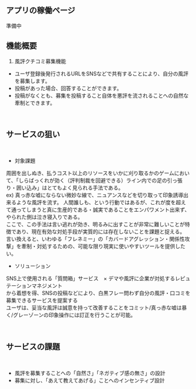 ## アプリの稼働ページ

準備中
<br>

## 機能概要

1. 風評クチコミ募集機能<br>
+ ユーザ登録後発行されるURLをSNSなどで共有することにより、自分の風評を募集します。
+ 投稿があった場合、回答することができます。
+ 投稿がなくとも、募集を投稿すること自体を悪評を流されることへの自然な牽制とできます。

  
<br>

## サービスの狙い

<br>

+ 対象課題<br>

周囲を出しぬき、払うコスト以上のリソースをいかに刈り取るかのゲームにおいて、「しらばっくれが効く（評判制裁を回避できる）ライン内での足の引っ張り・囲い込み」はとてもよく見られる手法である。<br>
ex) 真っ赤な嘘にならない微妙な線で、ニュアンスなどを切り取って印象誘導出来るような風評を流す。
人間誰しも、という行動ではあるが、これが度を超えて通ってしまうと真に生産的である・誠実であることをエンパワメント出来ず、やられた側は泣き寝入りである。<br>
ここで、この手法は言い逃れが効き、明るみに出すことが非常に難しいことが特徴であり、現在有効な対処手段が実質的には存在しないことを課題と捉える。<br>
言い換えると、いわゆる「フレネミー」の「カバードアグレッション・関係性攻撃」を牽制・対処するための、可能な限り現実に使いやすいツールを提供したい。
<br>
+ ソリューション<br>

SNS上で使用される「質問箱」サービス　× デマや風評に企業が対処するレピュテーションマネジメント<br>
から着想を得、SNSの投稿などにより、白黒フレー問わず自分の風評・口コミを募集できるサービスを提案する<br>
ユーザは、妥当な風評は誠意を持って改善することをコミット/真っ赤な嘘は暴く/グレーゾーンの印象操作には訂正を行うことが可能。

<br>

## サービスの課題

<br>

+ 風評を募集することへの「自然さ」「ネガティブ感の無さ」の設計
+ 募集に対し、「あえて教えてあげる」ことへのインセンティブ設計


